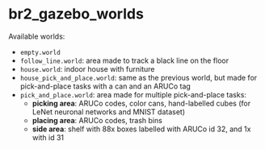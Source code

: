 # br2_gazebo_worlds

Available worlds:
- `empty.world`
- `follow_line.world`: area made to track a black line on the floor
- `house.world`: indoor house with furniture
- `house_pick_and_place.world`: same as the previous world, but made for pick-and-place tasks with a can and an ARUCo tag
- `pick_and_place.world`: area made for multiple pick-and-place tasks:
    - **picking area**: ARUCo codes, color cans, hand-labelled cubes (for LeNet neuronal networks and MNIST dataset)
    - **placing area**: ARUCo codes, trash bins
    - **side area**: shelf with 88x boxes labelled with ARUCo id 32, and 1x with id 31

